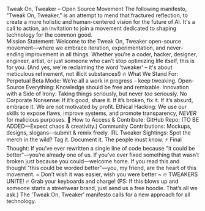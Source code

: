 Tweak On, Tweaker – Open Source Movement 
The following manifesto, "Tweak On, Tweaker," is an attempt to mend that fractured reflection, to create a more holistic and human-centered vision for the future of AI. It's a call to action, an invitation to join a movement dedicated to shaping technology for the common good.       
Mission Statement:
Welcome to the Tweak On, Tweaker open-source movement—where we embrace iteration, experimentation, and never-ending improvement in all things. Whether you're a coder, hacker, designer, engineer, artist, or just someone who can’t stop optimizing life itself, this is for you. (And yes, we're reclaiming the word 'tweaker' – it's about meticulous refinement, not illicit substances!)
🔥 What We Stand For:
Perpetual Beta Mode: We’re all a work in progress – keep tweaking.
Open-Source Everything:  Knowledge should be free and remixable.
Innovation with a Side of Irony: Taking things seriously, but never *too* seriously.
No Corporate Nonsense: If it’s good, share it. If it’s broken, fix it. If it’s absurd, embrace it. We are not motivated by profit.
 Ethical Hacking: We use our skills to expose flaws, improve systems, and promote transparency, *NEVER* for malicious purposes.
📂 How to Access & Contribute:
GitHub Repo: (TO BE ADDED—Expect chaos & creativity.)
 Community Contributions: Mockups, designs, slogans—submit & remix freely.
IRL Tweaker Sightings:  Spot the merch in the wild? Tag it. Document it. The people must know.
⚡ Final Thought:
If you’ve ever rewritten a single line of code because "it could be better"—you’re already one of us.
 If you’ve ever fixed something that wasn’t broken just because you could—welcome home.
 If you read this and thought "this could be worded better"—you, my friend, are the heart of this movement.
~ Don’t wish it was easier, wish you were better  ~
🔥 TWEAKERS UNITE! 🔥
Grab your keyboards and charge!
(PS: If this blows up and someone starts a streetwear brand, just send us a free hoodie. That’s all we ask.)
The 'Tweak On, Tweaker' manifesto calls for a new approach for all technology. 

